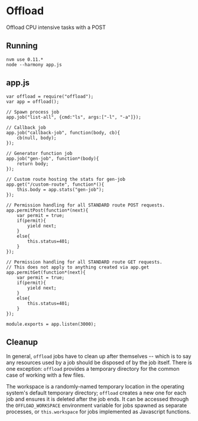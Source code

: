 # Offload

Offload CPU intensive tasks with a POST

## Running

```
nvm use 0.11.*
node --harmony app.js
```

## app.js

```
var offload = require("offload");
var app = offload();

// Spawn process job
app.job("list-all", {cmd:"ls", args:["-l", "-a"]});

// Callback job
app.job("callback-job", function(body, cb){
	cb(null, body);
});

// Generator function job
app.job("gen-job", function*(body){
	return body;
});

// Custom route hosting the stats for gen-job
app.get("/custom-route", function*(){
	this.body = app.stats("gen-job");
});

// Permission handling for all STANDARD route POST requests.
app.permitPost(function*(next){
	var permit = true;
	if(permit){
		yield next;
	}
	else{
		this.status=401;
	}
});

// Permission handling for all STANDARD route GET requests.
// This does not apply to anything created via app.get
app.permitGet(function*(next){
	var permit = true;
	if(permit){
		yield next;
	}
	else{
		this.status=401;
	}
});

module.exports = app.listen(3000);
```

## Cleanup

In general, `offload` jobs have to clean up after themselves -- which is to say
any resources used by a job should be disposed of by the job itself. There is
one exception: `offload` provides a temporary directory for the common case of
working with a few files.

The workspace is a randomly-named temporary location in the operating system's
default temporary directory; `offload` creates a new one for each job and ensures
it is deleted after the job ends. It can be accessed through the `OFFLOAD_WORKSPACE`
environment variable for jobs spawned as separate processes, or `this.workspace`
for jobs implemented as Javascript functions.
